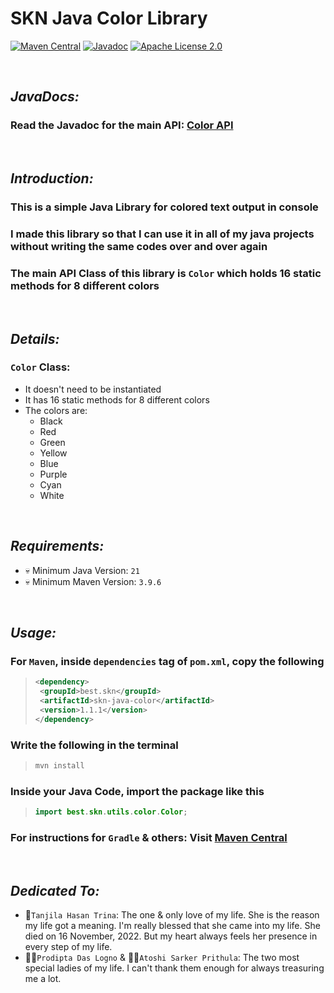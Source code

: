 # SKN Java Color Library

[![Maven Central](https://img.shields.io/maven-central/v/best.skn/skn-java-color)](https://central.sonatype.com/artifact/best.skn/skn-java-color) [![Javadoc](https://javadoc.io/badge2/best.skn/skn-java-color/1.1.0/javadoc.svg)](https://javadoc.io/doc/best.skn/skn-java-color/1.1.0) [![Apache License 2.0](https://img.shields.io/badge/License-Apache_2.0-blue.svg)](https://opensource.org/licenses/Apache-2.0)

&nbsp;

## **_JavaDocs:_**

### Read the Javadoc for the main API: [Color API](https://javadoc.io/doc/best.skn/skn-java-color/latest/best/skn/utils/color/Color.html)

&nbsp;

## **_Introduction:_**

### This is a simple Java Library for colored text output in console

### I made this library so that I can use it in all of my java projects without writing the same codes over and over again

### The main API Class of this library is `Color` which holds 16 static methods for 8 different colors

&nbsp;

## **_Details:_**

### **`Color` Class:**

- It doesn't need to be instantiated
- It has 16 static methods for 8 different colors
- The colors are:
  - Black
  - Red
  - Green
  - Yellow
  - Blue
  - Purple
  - Cyan
  - White

&nbsp;

## **_Requirements:_**

- 💀 Minimum Java Version: `21`
- 💀 Minimum Maven Version: `3.9.6`

&nbsp;

## **_Usage:_**

### For `Maven`, inside `dependencies` tag of `pom.xml`, copy the following

> ```xml
> <dependency>
>  <groupId>best.skn</groupId>
>  <artifactId>skn-java-color</artifactId>
>  <version>1.1.1</version>
> </dependency>
> ```

### Write the following in the terminal

> ```zsh
> mvn install
> ```

### Inside your Java Code, import the package like this

> ```java
> import best.skn.utils.color.Color;
> ```

### For instructions for `Gradle` & others: Visit [Maven Central](https://central.sonatype.com/artifact/best.skn/skn-java-color)

&nbsp;

## **_Dedicated To:_**

- 🌹`Tanjila Hasan Trina`: The one & only love of my life. She is the reason my life got a meaning. I'm really blessed that she came into my life. She died on 16 November, 2022. But my heart always feels her presence in every step of my life.
- 👩‍🎨`Prodipta Das Logno` & 🧛‍♀️`Atoshi Sarker Prithula`: The two most special ladies of my life. I can't thank them enough for always treasuring me a lot.
